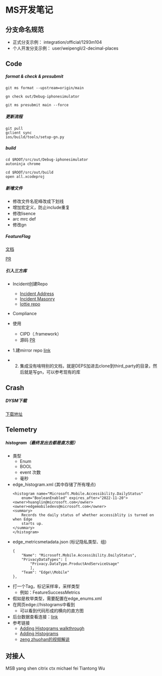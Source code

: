 # MS开发笔记

## 分支命名规范
- 正式分支示例： integration/official/1293m104
- 个人开发分支示例： user/weipengli/2-decimal-places 

## Code

##### format & check & presubmit
```
git ms format --upstream=origin/main

gn check out/Debug-iphonesimulator

git ms presubmit main --force

```

##### 更新流程
```
git pull
gclient sync
ios/build/tools/setup-gn.py
```
##### build
```
cd $ROOT/src/out/Debug-iphonesimulator
autoninja chrome
```
```
cd $ROOT/src/out/build
open all.xcodeproj
```
##### 新增文件
- 修改文件名驼峰改成下划线
- 增加宏定义，防止include重复
- 修改lisence
- arc mrc def
- 修改gn

##### FeatureFlag
[文档](https://microsoft.visualstudio.com/Edge/_wiki/wikis/Edge.wiki/5612/Add-feature-flag-in-Edge-flags)

[PR](https://microsoft.visualstudio.com/Edge/_git/chromium.src/pullrequest/7766593)


##### 引入三方库
- Incident创建Repo 
	+ [Incident Address](https://portal.microsofticm.com/imp/v3/incidents/details/300186510/home)
	+ [Incident Masonry](https://portal.microsofticm.com/imp/v3/incidents/details/330182448/home)
	+ [lottie repo](https://microsoft.visualstudio.com/Edge/_git/airbnb.lottie-ios)
- Compliance
- 使用
	+ CIPD（.framework）
	+ 源码 [PR](https://microsoft.visualstudio.com/Edge/_git/chromium.src/pullrequest/7242692)

- 1.建mirror repo [link](https://microsoft.visualstudio.com/Edge/_wiki/wikis/Edge.wiki/71192/Engineering-System-Requests?anchor=azure-devops-(ado)-requests)
- 2. 集成没有啥特别的文档，就是DEPS加进去clone到third_party的目录，然后就是写gn，可以参考现有的库




## Crash
##### DYSM下载
[下载地址](https://microsoft.visualstudio.com/Edge/_build?definitionScope=%5COfficial%5CPromotion)



## Telemetry
##### histogram（最终发出去都是直方图）
- 类型
	- Enum
	- BOOL 
	- event 次数
	- 毫秒
- edge_histogram.xml (其中存储了所有埋点)
	```
	<histogram name="Microsoft.Mobile.Accessibility.DailyStatus"
    	enum="BooleanEnabled" expires_after="2022-11-20">
  	<owner>huanglin@microsoft.com</owner>
  	<owner>edgemobiledevs@microsoft.com</owner>
  	<summary>
    	Records the daily status of whether accessiblity is turned on when Edge
    	starts up.
  	</summary>
	</histogram>
	```
- edge_metricsmetadata.json (标记隐私类型、组)
	```
	{
		"Name": "Microsoft.Mobile.Accessibility.DailyStatus",
		"PrivacyDataTypes": [
			"Privacy.DataType.ProductAndServiceUsage"
    		],
		"Team": "Edge\\Mobile"
	},
	```
- 打一个Tag，标记采样率，采样类型
	- 例如：FeatureSuccessMetrics
- 假如是枚举类型，需要配置在edge_enums.xml
- 在网页edge://histograms中看到
	- 可以看到代码形成的横向的直方图
- 后台数据查看连接：[link](https://aad.cosmos11.osdinfra.net/cosmos/edgedata.prod)
- 参考链接
	- [Adding Histograms walkthrough](https://microsoft.visualstudio.com/Edge/_wiki/wikis/Edge.wiki/103/Adding-Histograms-walkthrough)
	- [Adding Histograms](https://docs.edgeteam.ms/docs/dataset/histograms/create/)
	- [zeng zhuohan的视频解说](https://microsoftapc-my.sharepoint.com/personal/zhuohanzeng_microsoft_com/_layouts/15/onedrive.aspx?id=%2Fpersonal%2Fzhuohanzeng%5Fmicrosoft%5Fcom%2FDocuments%2FRecordings%2FEdge%5Fmobile%5Fhistograms%5Fand%5Fdata%5Fpipeline%5Fintro%2Emp4&parent=%2Fpersonal%2Fzhuohanzeng%5Fmicrosoft%5Fcom%2FDocuments%2FRecordings&ga=1)


## 对接人
MSB    yang shen
citrix   ctx    michael fei     Tiantong Wu


	





